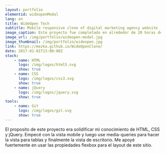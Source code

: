 ```yaml
---
layout: portfolio
elementid: wideopenModal
lang: en
title: WideOpen Tech
subtitle: Mobile responsive clone of digital marketing agency website
image_caption: Este proyecto fue completado en alrededor de 20 horas de trabajo neto.
image_url: /img/portfolio/wideopen-modal.jpg
image_thumbnail: /img/portfolio/wideopen.jpg
link: https://mezka.github.io/WideOpenClone/
date: 2017-01-01T13:00:00Z
stack: 
    - name: HTML
      logo: /img/logos/html5.svg
      show: true
    - name: CSS
      logo: /img/logos/css3.svg
      show: true
    - name: jQuery
      logo: /img/logos/jquery.svg
      show: true
tools:
    - name: Git
      logo: /img/logos/git.svg
      show: true
---
```


El proposito de este proyecto era solidificar mi conocimiento de HTML, CSS y jQuery. Empecé con la vista mobile y luego use media-queries para hacer la vista para tablas y finalmente la vista de escritorio. Me apoyé fuertemente en usar las propiedades flexbox para el layout de este sitio.